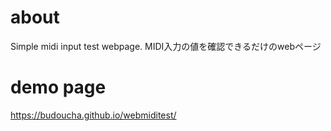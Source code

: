 # about
Simple midi input test webpage.
MIDI入力の値を確認できるだけのwebページ

# demo page
https://budoucha.github.io/webmiditest/
